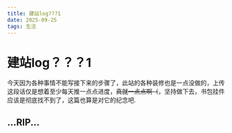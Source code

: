 ```yaml
---
title: 建站log???1
date: 2025-09-25 
tags: 生活
---
```

# 建站log？？？1
今天因为各种事情不能写接下来的步骤了，此站的各种装修也是一点没做的，上传这段话仅是想着至少每天推一点点进度，~~真就一点点啊（~~，坚持做下去，书包挂件应该是彻底找不到了，这篇也算是对它的纪念吧.
## ...RIP...
